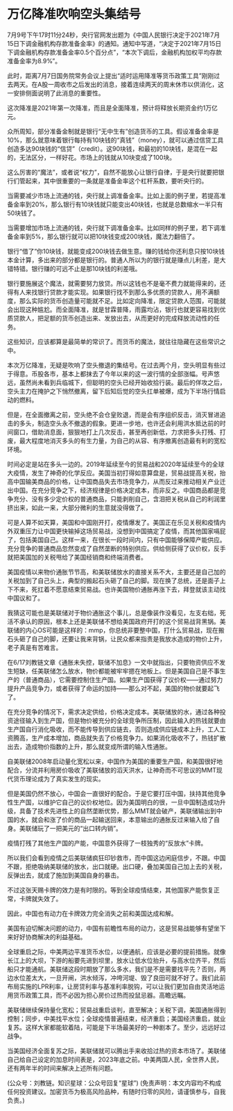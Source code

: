 # 万亿降准吹响空头集结号

7月9号下午17时11分24秒，央行官网发出题为《中国人民银行决定于2021年7月15日下调金融机构存款准备金率》的通知。通知中写道，“决定于2021年7月15日下调金融机构存款准备金率0.5个百分点”，“本次下调后，金融机构加权平均存款准备金率为8.9%”。

此时，距离7月7日国务院常务会议上提出“适时运用降准等货币政策工具”刚刚过去两天。在A股一周收市之后发出的消息，接着连续两天的周末休市以供消化，这一安排侧面说明了此消息的重要性。

这次降准是2021年第一次降准，而且是全面降准，预计将释放长期资金约1万亿元。

众所周知，部分准备金制就是银行“无中生有”创造货币的工具。假设准备金率是10%，那么就意味着银行每持有10块钱的“真钱”（money），就可以通过信贷工具创造多达90块钱的“信贷”（credit）。这90块钱，和最初的10块钱，是混在一起的，无法区分，一样好花。市场上的钱就从10块变成了100块。

这么厉害的“魔法”，或者说“权力”，自然不能放心让银行自律，于是央行就要把银行们管起来，其中很重要的一条就是准备金率这个杠杆系数，要听央行的。

当需要减少市场上流通的钱，央行就上调准备金率。比如上面的例子里，若提高准备金率到20%，那么银行有10块钱就只能变出40块钱，也就是总数缩水一半只有50块钱了。

当需要增加市场上流通的钱，央行就下调准备金率。比如同样的例子里，若下调准备金率到5%，那么银行就可以把10块钱变成200块钱，魔法力翻倍了。

银行“借了”你10块钱，就能变成200块钱去做生意。赚的钱给你还利息只按10块钱本金计算，多出来的部分都是银行的。普通人所以为的银行就是赚点儿利差，是大错特错。银行赚的可远不止是那10块钱的利差哦。

银行要施展这个魔法，就需要努力放贷。所以这钱也不是毫不费力就能得来的，还得有人来找银行贷款才能实现。如果银行找不到那么多优质的贷款人，用不满额度，那么实际的货币创造量可能就不足。比如定向降准，限定贷款人范围，可能就会出现这种尴尬。而全面降准，就是甘霖普降，雨露均沾，银行也就更容易找到优质贷款人，把足额的货币创造出来、发放出去，从而更好的完成释放流动性的任务。

这些知识，应该都算是最简单的常识了。而货币的魔法，就往往隐藏在这些常识之中。

本次万亿降准，无疑是吹响了空头撤退的集结号。在过去两个月，空头明显有些过于得意。币股各市，基本上都抹去了今年以来的这一波行情的全部涨幅。号声悠远，虽然尚未看到兵临城下，但聪明的空头已经开始收拾行装。最后的佯攻之后，空头主力在掩护之下悄然撤离，留下后知后觉的空头扛单被爆，成为下半场行情启动的燃料。

但是，在全面撤离之前，空头绝不会仓皇败退，而是会有序组织反击，消灭冒进追击的多头，制造空头永不撤退的假象。更进一步地，也许还会利用洪水抵达前的时间窗口，借助消息面，狠狠地打上几次反击，甚至再创新低，力求把多头打残、打废，最大程度地消灭多头的有生力量，为自己的从容、有序撤离创造最有利的宽松环境。

时间必定是站在多头一边的。2019年延续至今的贸易战和2020年延续至今的全球大疫情，发生了神奇的化学反应。美国当初打得如意算盘是，贸易战提高关税，抬高中国输美商品的价格，让中国商品失去市场竞争力，从而反过来推动相关产业迁出中国。在充分竞争之下，经济规律是价格决定成本，而非反之。中国商品都是竞争充分、没有多少定价权的普通商品，只能剥削自己，含泪把关税从自己的利润里挤出来，如此一来，大部分微利的生意就没得做了。

可是人算不如天算，美国和中国刚开打，疫情爆发了。美国正在乐见关税和疫情内外双重压力让中国更快输掉这场贸易战，没想到中国搞定了疫情，而其他国家嗝屁了，包括美国自己。这样一来，在很长一段时间内，只有中国能够保障产能供应。充分竞争的普通商品忽然变成了自然垄断的特别供应。供给侧获得了议价权，反手就把美国加的关税甩给了美国经销商和终端消费者。

美国疫情以来物价通胀节节高，和美联储放水的直接关系不大，主要还是自己加的关税加到了自己头上，典型的搬起石头砸了自己的脚。现在换了总统，还是面子上下不来，死扛着不愿意结束贸易战。也许美国物价通胀再涨下去，拜登就该主动找中国议和了。

我猜这可能也是美联储对于物价通胀这个事儿，总是像装作没看见，左支右绌，死活不承认的原因，根本上还是美联储不想给美国政府开打的这个贸易战背黑锅。美联储的内心OS可能是这样的：mmp，你总统非要整中国，打什么贸易战，现在搬石头砸了自己的脚，还要让我来背锅，让民众都来指责是我放水造成的物价上升，老子真是有苦难言。

在6/17刘教链文章《通胀未失控，联储不加息》一文中就指出，只要物资供应不发生短缺，任美联储怎么放水，物价都能被牢牢摁在地板上。但是美国自己是不事生产的（普通商品），它需要控制住生产国。如果生产国获得了议价权——通过努力提升产品竞争力，或者获得了命运的加持——那么对不起，美国的物价就要起飞了。

在充分竞争的情况下，需求决定供给，价格决定成本。美联储放的水，通过各种投资途径输入到生产国，但是物价被充分的全球竞争所压制，因此输入的热钱就要由生产国自行消化吸收，而不能传导到供应链去，否则造成供应链成本上升，工人工资腾高，生产成本增加，商品就失去了价格竞争力。如果消化吸收不了，热钱扩散出去，造成物价指数的上升，那么就变成所谓的输入性通胀。

自美联储2008年启动量化宽松以来，中国作为美国的重要生产国，和美国很好地配合，分流并利用房价吸收了美联储放的滔天洪水，让神奇而不可思议的MMT现代货币理论成为了真实发生的现实。

但是美国仍然不放心，中国会一直很好的配合。于是它要打压中国，扶持其他竞争性生产国，以维护它自己的议价权地位。因为美国明白的很，一旦中国制造成功升级，具备了技术先进性上的自然垄断优势，那么MMT就会破产，美联储输出到中国的水，就会和涨了价的商品一起输送回来，本意输出的通胀反过来输入给了自身。美联储玩了一把美元的“出口转内销”。

疫情打残了其他生产国的产能，中国意外获得了一枝独秀的“反放水”卡牌。

所以我们会看到疫情之后美联储疯狂印钞救市，而中国这边闲庭信步，不跟。中国不跟，拒绝吸纳美联储的放水，出口就硬。出口硬，叠加美国自己加上去的关税，反弹出去，就成了施加到美国自身的暴击。

不过这张天赐卡牌的效力是有时限的。等到全球疫情结束，其他国家产能恢复正常，卡牌就失效了。

因此，中国也有动力在卡牌效力完全消失之前和美国达成和解。

美国有迫切解决问题的动力，中国有前瞻性布局的动力，这是贸易战能够有望坐下来好好协商解决的利益基础。

全球重启之际，中美两边平准货币水位，以便通航，应该是必要的提前措施。就像长江上的大坝，下游的船要先进到坝里，放水让低水位抬升，与高水位齐平，然后船只才能通航。美联储这段时期放了那么多水，我们是不是需要找平先？否则，两边水位差太大，一旦开闸，洪水倾泻，冲垮河堤、毁了良田可就不好了。我们此前布局实施的LPR利率，让房贷利率与基准利率脱钩，可以让我们更加自由灵活地运用货币政策工具，而不必因为担心房价过热而投鼠忌器。高瞻远瞩。

美联储继续保持量化宽松；贸易战重启谈判，直至解决；关税下调，美国通胀得到控制；同步，中美找平水位；全球疫情普遍结束，经济重启；美国经济重启，就业复苏。这样大家都能软着陆，可能是下半场最美好的一种剧本了。至少，远远好过战争。

当美国经济全面复苏之际，美联储就可以腾出手来收拾过热的资本市场了。美联储自己给自己设定的加息时间表是，2023年底之前。中美两国人民，全世界人民，还有两年半的时间来解决上述所有问题。

\(公众号：刘教链。知识星球：公众号回复“星球”\)  \(免责声明：本文内容均不构成任何投资建议。加密货币为极高风险品种，有随时归零的风险，请谨慎参与，自我负责。\)

